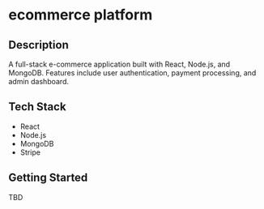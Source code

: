 # ecommerce platform

## Description
A full-stack e-commerce application built with React, Node.js, and MongoDB. Features include user authentication, payment processing, and admin dashboard.

## Tech Stack
- React
- Node.js
- MongoDB
- Stripe

## Getting Started
TBD
